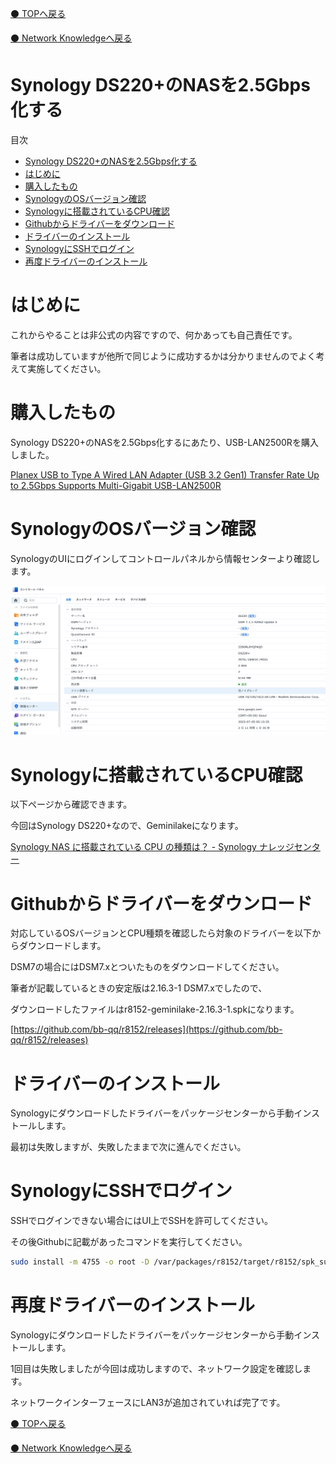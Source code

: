 [⚫️ TOPへ戻る](https://actmotech.xyz/)

[⚫️ Network Knowledgeへ戻る](/Network/top)

# Synology DS220+のNASを2.5Gbps化する

目次
- [Synology DS220+のNASを2.5Gbps化する](#synology-ds220のnasを25gbps化する)
- [はじめに](#はじめに)
- [購入したもの](#購入したもの)
- [SynologyのOSバージョン確認](#synologyのosバージョン確認)
- [Synologyに搭載されているCPU確認](#synologyに搭載されているcpu確認)
- [Githubからドライバーをダウンロード](#githubからドライバーをダウンロード)
- [ドライバーのインストール](#ドライバーのインストール)
- [SynologyにSSHでログイン](#synologyにsshでログイン)
- [再度ドライバーのインストール](#再度ドライバーのインストール)

# はじめに

これからやることは非公式の内容ですので、何かあっても自己責任です。

筆者は成功していますが他所で同じように成功するかは分かりませんのでよく考えて実施してください。

# 購入したもの

Synology DS220+のNASを2.5Gbps化するにあたり、USB-LAN2500Rを購入しました。

[Planex USB to Type A Wired LAN Adapter (USB 3.2 Gen1) Transfer Rate Up to 2.5Gbps Supports Multi-Gigabit USB-LAN2500R](https://www.amazon.co.jp/gp/product/B07SC6DGQL/ref=ppx_yo_dt_b_asin_title_o00_s00?ie=UTF8&psc=1)

# SynologyのOSバージョン確認

SynologyのUIにログインしてコントロールパネルから情報センターより確認します。

![](/Network/Synology_DS220+のNASを2.5Gbps化する/image01.png)

# Synologyに搭載されているCPU確認

以下ページから確認できます。

今回はSynology DS220+なので、Geminilakeになります。

[Synology NAS に搭載されている CPU の種類は？ - Synology ナレッジセンター](https://kb.synology.com/ja-jp/DSM/tutorial/What_kind_of_CPU_does_my_NAS_have)

# Githubからドライバーをダウンロード

対応しているOSバージョンとCPU種類を確認したら対象のドライバーを以下からダウンロードします。

DSM7の場合にはDSM7.xとついたものをダウンロードしてください。

筆者が記載しているときの安定版は2.16.3-1 DSM7.xでしたので、

ダウンロードしたファイルはr8152-geminilake-2.16.3-1.spkになります。

[https://github.com/bb-qq/r8152/releases](https://github.com/bb-qq/r8152/releases)

# ドライバーのインストール

Synologyにダウンロードしたドライバーをパッケージセンターから手動インストールします。

最初は失敗しますが、失敗したままで次に進んでください。

# SynologyにSSHでログイン

SSHでログインできない場合にはUI上でSSHを許可してください。

その後Githubに記載があったコマンドを実行してください。

```bash
sudo install -m 4755 -o root -D /var/packages/r8152/target/r8152/spk_su /opt/sbin/spk_su
```

# 再度ドライバーのインストール

Synologyにダウンロードしたドライバーをパッケージセンターから手動インストールします。

1回目は失敗しましたが今回は成功しますので、ネットワーク設定を確認します。

ネットワークインターフェースにLAN3が追加されていれば完了です。

[⚫️ TOPへ戻る](https://actmotech.xyz/)

[⚫️ Network Knowledgeへ戻る](/Network/top)